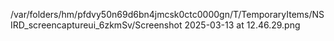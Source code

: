 /var/folders/hm/pfdvy50n69d6bn4jmcsk0ctc0000gn/T/TemporaryItems/NSIRD_screencaptureui_6zkmSv/Screenshot 2025-03-13 at 12.46.29.png
